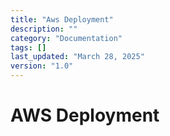 ```yaml
---
title: "Aws Deployment"
description: ""
category: "Documentation"
tags: []
last_updated: "March 28, 2025"
version: "1.0"
---
```


# AWS Deployment
